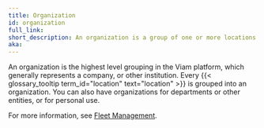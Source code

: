 ```yaml
---
title: Organization
id: organization
full_link:
short_description: An organization is a group of one or more locations that helps you organize your fleet.
aka:
---
```


An organization is the highest level grouping in the Viam platform, which generally represents a company, or other institution.
Every {{< glossary_tooltip term_id="location" text="location" >}} is grouped into an organization.
You can also have organizations for departments or other entities, or for personal use.

For more information, see [Fleet Management](/manage/fleet).
